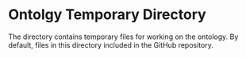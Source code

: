 # Ontolgy Temporary Directory

The directory contains temporary files for working on the ontology. By default, files in this directory included in the GitHub repository.